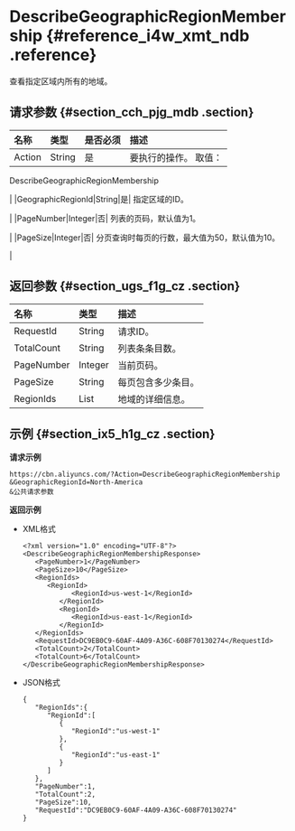 # DescribeGeographicRegionMembership {#reference_i4w_xmt_ndb .reference}

查看指定区域内所有的地域。

## 请求参数 {#section_cch_pjg_mdb .section}

|名称|类型|是否必须|描述|
|:-|:-|:---|:-|
|Action|String|是| 要执行的操作。 取值：

 DescribeGeographicRegionMembership

 |
|GeographicRegionId|String|是| 指定区域的ID。

 |
|PageNumber|Integer|否| 列表的页码，默认值为1。

 |
|PageSize|Integer|否| 分页查询时每页的行数，最大值为50，默认值为10。

 |

## 返回参数 {#section_ugs_f1g_cz .section}

|名称|类型|描述|
|:-|:-|:-|
|RequestId|String|请求ID。|
|TotalCount|String|列表条条目数。|
|PageNumber|Integer|当前页码。|
|PageSize|String|每页包含多少条目。|
|RegionIds|List|地域的详细信息。|

## 示例 {#section_ix5_h1g_cz .section}

**请求示例**

``` {#createVPCpub}
https://cbn.aliyuncs.com/?Action=DescribeGeographicRegionMembership
&GeographicRegionId=North-America
&公共请求参数
```

**返回示例**

-   XML格式

    ```
    <?xml version="1.0" encoding="UTF-8"?>
    <DescribeGeographicRegionMembershipResponse>
       <PageNumber>1</PageNumber>
       <PageSize>10</PageSize>
       <RegionIds>
          <RegionId>
                <RegionId>us-west-1</RegionId>
             </RegionId>
             <RegionId>
                <RegionId>us-east-1</RegionId>
             </RegionId>
       </RegionIds>
       <RequestId>DC9EB0C9-60AF-4A09-A36C-608F70130274</RequestId>
       <TotalCount>2</TotalCount>
       <TotalCount>6</TotalCount>
    </DescribeGeographicRegionMembershipResponse>
    ```

-   JSON格式

    ```
    {
       "RegionIds":{
          "RegionId":[
             {
                "RegionId":"us-west-1"
             },
             {
                "RegionId":"us-east-1"
             }
          ]
       },
       "PageNumber":1,
       "TotalCount":2,
       "PageSize":10,
       "RequestId":"DC9EB0C9-60AF-4A09-A36C-608F70130274"
    }
    ```



